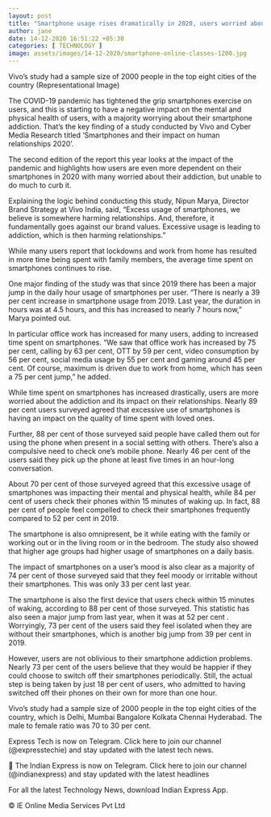 ```yaml
---
layout: post
title: "Smartphone usage rises dramatically in 2020, users worried about mental health: Vivo study"
author: jane 
date: 14-12-2020 16:51:22 +05:30 
categories: [ TECHNOLOGY ] 
image: assets/images/14-12-2020/smartphone-online-classes-1200.jpg
---
```

Vivo’s study had a sample size of 2000 people in the top eight cities of the country (Representational Image)

The COVID-19 pandemic has tightened the grip smartphones exercise on users, and this is starting to have a negative impact on the mental and physical health of users, with a majority worrying about their smartphone addiction. That’s the key finding of a study conducted by Vivo and Cyber Media Research titled ‘Smartphones and their impact on human relationships 2020’.

The second edition of the report this year looks at the impact of the pandemic and highlights how users are even more dependent on their smartphones in 2020 with many worried about their addiction, but unable to do much to curb it.

Explaining the logic behind conducting this study, Nipun Marya, Director Brand Strategy at Vivo India, said, “Excess usage of smartphones, we believe is somewhere harming relationships. And, therefore, it fundamentally goes against our brand values. Excessive usage is leading to addiction, which is then harming relationships.”

While many users report that lockdowns and work from home has resulted in more time being spent with family members, the average time spent on smartphones continues to rise.

One major finding of the study was that since 2019 there has been a major jump in the daily hour usage of smartphones per user. “There is nearly a 39 per cent increase in smartphone usage from 2019. Last year, the duration in hours was at 4.5 hours, and this has increased to nearly 7 hours now,” Marya pointed out.

In particular office work has increased for many users, adding to increased time spent on smartphones. “We saw that office work has increased by 75 per cent, calling by 63 per cent, OTT by 59 per cent, video consumption by 56 per cent, social media usage by 55 per cent and gaming around 45 per cent. Of course, maximum is driven due to work from home, which has seen a 75 per cent jump,” he added.

While time spent on smartphones has increased drastically, users are more worried about the addiction and its impact on their relationships. Nearly 89 per cent users surveyed agreed that excessive use of smartphones is having an impact on the quality of time spent with loved ones.

Further, 88 per cent of those surveyed said people have called them out for using the phone when present in a social setting with others. There’s also a compulsive need to check one’s mobile phone. Nearly 46 per cent of the users said they pick up the phone at least five times in an hour-long conversation.

About 70 per cent of those surveyed agreed that this excessive usage of smartphones was impacting their mental and physical health, while 84 per cent of users check their phones within 15 minutes of waking up. In fact, 88 per cent of people feel compelled to check their smartphones frequently compared to 52 per cent in 2019.

The smartphone is also omnipresent, be it while eating with the family or working out or in the living room or in the bedroom. The study also showed that higher age groups had higher usage of smartphones on a daily basis.

The impact of smartphones on a user’s mood is also clear as a majority of 74 per cent of those surveyed said that they feel moody or irritable without their smartphones. This was only 33 per cent last year.

The smartphone is also the first device that users check within 15 minutes of waking, according to 88 per cent of those surveyed. This statistic has also seen a major jump from last year, when it was at 52 per cent . Worryingly, 73 per cent of the users said they feel isolated when they are without their smartphones, which is another big jump from 39 per cent in 2019.

However, users are not oblivious to their smartphone addiction problems. Nearly 73 per cent of the users believe that they would be happier if they could choose to switch off their smartphones periodically. Still, the actual step is being taken by just 18 per cent of users, who admitted to having switched off their phones on their own for more than one hour.

Vivo’s study had a sample size of 2000 people in the top eight cities of the country, which is Delhi, Mumbai Bangalore Kolkata Chennai Hyderabad. The male to female ratio was 70 to 30 per cent.

Express Tech is now on Telegram. Click here to join our channel (@expresstechie) and stay updated with the latest tech news.

📣 The Indian Express is now on Telegram. Click here to join our channel (@indianexpress) and stay updated with the latest headlines

For all the latest Technology News, download Indian Express App.

© IE Online Media Services Pvt Ltd